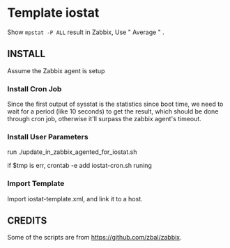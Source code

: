 Template iostat
===============

Show `mpstat -P ALL` result in Zabbix, Use " Average " .

INSTALL
-------

Assume the Zabbix agent is setup

### Install Cron Job
Since the first output of sysstat is the statistics since boot time, we need to wait for a period (like 10 seconds) to get the result, which should be done through cron job, otherwise it'll surpass the zabbix agent's timeout.


### Install User Parameters

run ./update_in_zabbix_agented_for_iostat.sh

if $tmp is err, crontab -e add iostat-cron.sh runing

### Import Template

Import iostat-template.xml, and link it to a host.


CREDITS
-------

Some of the scripts are from https://github.com/zbal/zabbix.

